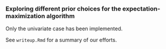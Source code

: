 ### Exploring different prior choices for the expectation-maximization algorithm

Only the univariate case has been implemented.

See `writeup.Rmd` for a summary of our efforts.